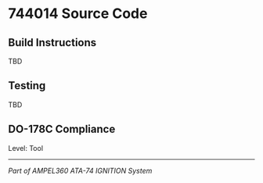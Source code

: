 # 744014 Source Code

## Build Instructions

TBD

## Testing

TBD

## DO-178C Compliance

Level: Tool

---

*Part of AMPEL360 ATA-74 IGNITION System*
